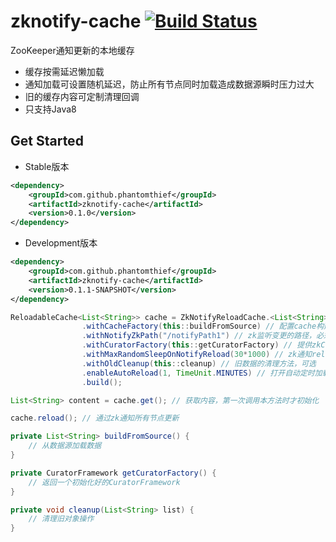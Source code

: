 zknotify-cache [![Build Status](https://travis-ci.org/PhantomThief/zknotify-cache.svg)](https://travis-ci.org/PhantomThief/zknotify-cache)
=======================

ZooKeeper通知更新的本地缓存

* 缓存按需延迟懒加载
* 通知加载可设置随机延迟，防止所有节点同时加载造成数据源瞬时压力过大
* 旧的缓存内容可定制清理回调
* 只支持Java8

## Get Started

* Stable版本
```xml
<dependency>
    <groupId>com.github.phantomthief</groupId>
    <artifactId>zknotify-cache</artifactId>
    <version>0.1.0</version>
</dependency>
```

* Development版本
```xml
<dependency>
    <groupId>com.github.phantomthief</groupId>
    <artifactId>zknotify-cache</artifactId>
    <version>0.1.1-SNAPSHOT</version>
</dependency>
```

```Java
ReloadableCache<List<String>> cache = ZkNotifyReloadCache.<List<String>> newBuilder() //
				.withCacheFactory(this::buildFromSource) // 配置cache构建方法，必须
				.withNotifyZkPath("/notifyPath1") // zk监听变更的路径，必须
				.withCuratorFactory(this::getCuratorFactory) // 提供zkClient的工场方法，必须
				.withMaxRandomSleepOnNotifyReload(30*1000) // zk通知reload时随机最大延迟时间，可选
				.withOldCleanup(this::cleanup) // 旧数据的清理方法，可选
				.enableAutoReload(1, TimeUnit.MINUTES) // 打开自动定时加载，可选
				.build();

List<String> content = cache.get(); // 获取内容，第一次调用本方法时才初始化

cache.reload(); // 通过zk通知所有节点更新
```

```Java
private List<String> buildFromSource() {
	// 从数据源加载数据
}

private CuratorFramework getCuratorFactory() {
	// 返回一个初始化好的CuratorFramework
}

private void cleanup(List<String> list) {
	// 清理旧对象操作
}
```